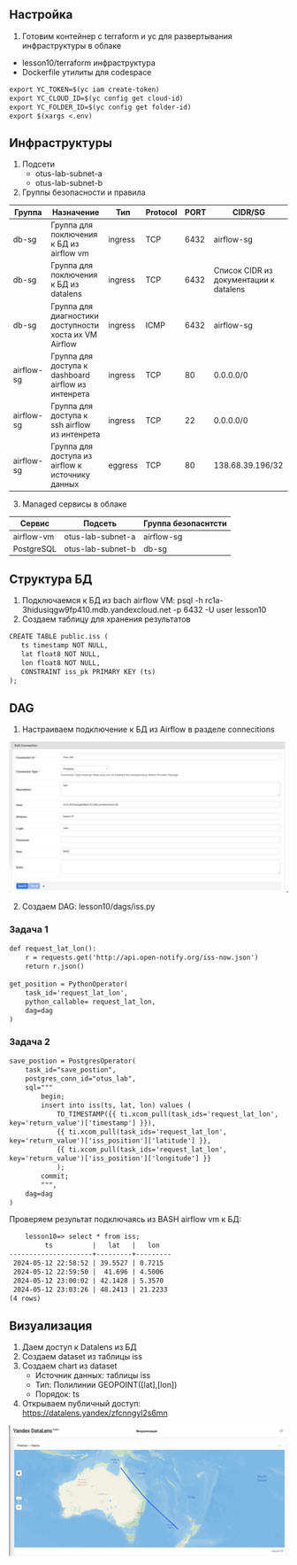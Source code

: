 # 

## Настройка 

1. Готовим контейнер с terraform и yc для развертывания инфраструктуры в облаке
 - lesson10/terraform инфраструктура
 - Dockerfile утилиты для codespace

```
export YC_TOKEN=$(yc iam create-token)
export YC_CLOUD_ID=$(yc config get cloud-id)
export YC_FOLDER_ID=$(yc config get folder-id)
export $(xargs <.env)
```

## Инфраструктуры

1. Подсети
	- otus-lab-subnet-a
	- otus-lab-subnet-b
2. Группы безопасности и правила

|Группа|Назначение|Тип|Protocol|PORT|CIDR/SG|
|------|----------|---|--------|----|-------|
|db-sg|Группа для поключения к БД из airflow vm|ingress|TCP|6432|airflow-sg|
|db-sg|Группа для поключения к БД из datalens|ingress|TCP|6432|Список CIDR из документации к datalens|
|db-sg|Группа для диагностики доступности хоста их VM Airflow|ingress|ICMP|6432|airflow-sg|
|airflow-sg|Группа для доступа к dashboard airflow из интенрета|ingress|TCP|80|0.0.0.0/0|
|airflow-sg|Группа для доступа к ssh airflow из интенрета|ingress|TCP|22|0.0.0.0/0|
|airflow-sg|Группа для доступа из airflow к источнику данных|eggress|TCP|80|138.68.39.196/32|

3. Managed сервисы в облаке

|Сервис|Подсеть|Группа безопаснтсти|
|------|----------|---|
|airflow-vm|otus-lab-subnet-a|airflow-sg|
|PostgreSQL|otus-lab-subnet-b|db-sg|

## Структура БД
1. Подключаемся к БД из bach airflow VM: psql -h rc1a-3hidusiqgw9fp410.mdb.yandexcloud.net -p 6432 -U user lesson10
2. Создаем таблицу для хранения результатов
 ```
CREATE TABLE public.iss (
	ts timestamp NOT NULL,
	lat float8 NOT NULL,
	lon float8 NOT NULL,
	CONSTRAINT iss_pk PRIMARY KEY (ts)
);
 ```


## DAG

1. Настраиваем подключение к БД из Airflow в разделе connecitions

![Airflow connactions](images/connection.jpg)

2. Создаем DAG: lesson10/dags/iss.py

### Задача 1

```
def request_lat_lon(): 
	r = requests.get('http://api.open-notify.org/iss-now.json')
	return r.json()

get_position = PythonOperator(
	task_id='request_lat_lon',
	python_callable= request_lat_lon,
	dag=dag
)
```

### Задача 2

```
save_postion = PostgresOperator(
    task_id="save_postion",
    postgres_conn_id="otus_lab",
    sql="""
        begin;
        insert into iss(ts, lat, lon) values (
            TO_TIMESTAMP({{ ti.xcom_pull(task_ids='request_lat_lon', key='return_value')['timestamp'] }}), 
            {{ ti.xcom_pull(task_ids='request_lat_lon', key='return_value')['iss_position']['latitude'] }}, 
            {{ ti.xcom_pull(task_ids='request_lat_lon', key='return_value')['iss_position']['longitude'] }}
            );
        commit;
        """,
    dag=dag
)
```

Проверяем результат подключаясь из BASH airflow vm к БД:

```
	lesson10=> select * from iss;
         ts          |   lat   |   lon   
---------------------+---------+---------
 2024-05-12 22:58:52 | 39.5527 | 0.7215
 2024-05-12 22:59:50 |  41.696 | 4.5006
 2024-05-12 23:00:02 | 42.1428 | 5.3570
 2024-05-12 23:03:26 | 48.2413 | 21.2233
(4 rows)
```


## Визуализация

1. Даем доступ к Datalens из БД
2. Создаем dataset из таблицы iss
3. Создаем chart из dataset
	- Источник данных: таблицы iss
	- Тип: Полилинии GEOPOINT([lat],[lon])
	- Порядок: ts
4. Открываем публичный доступ: https://datalens.yandex/zfcnngyl2s6mn

![map](images/map.jpg)